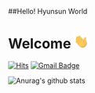 ##Hello! Hyunsun World
# Welcome&nbsp;<img src="https://github.com/1ilsang/1ilsang/blob/master/assets/images/hi.gif" width="30px"> 
[![Hits](https://hits.seeyoufarm.com/api/count/incr/badge.svg?url=https://github.com/hyunsun-seong%2Fgjbae1212%2Fhit-counter&count_bg=%2399ACF9&title_bg=%232C235B&icon=&icon_color=%23E7E7E7&title=Visit&edge_flat=true)](https://hits.seeyoufarm.com)
[![Gmail Badge](https://img.shields.io/badge/Gmail-d14836?style=flat-square&logo=Gmail&logoColor=white&link=mailto:hyunsun748@gmail.com)](mailto:hyunsun748@gmail.com)

![Anurag's github stats](https://github-readme-stats.vercel.app/api?username=hyunsun-seong&count_private=true&theme=shades-of-purple)
